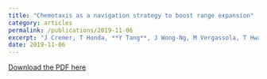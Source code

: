 ```yaml
---
title: "Chemotaxis as a navigation strategy to boost range expansion"
category: articles
permalink: /publications/2019-11-06
excerpt: "J Cremer, T Honda, **Y Tang**, J Wong-Ng, M Vergassola, T Hwa.<br> Nature 575 (7784), 658-663"
date: 2019-11-06
---
```


[Download the PDF here](https://github.com/jamestang23/jamestang23.github.io/blob/master/19.pdf)
